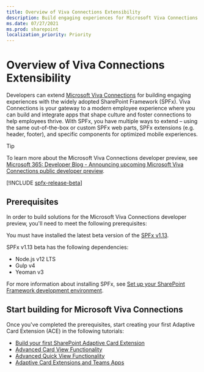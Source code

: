 ```yaml
---
title: Overview of Viva Connections Extensibility
description: Build engaging experiences for Microsoft Viva Connections with the SharePoint Framework.
ms.date: 07/27/2021
ms.prod: sharepoint
localization_priority: Priority
---
```

# Overview of Viva Connections Extensibility

Developers can extend [Microsoft Viva Connections](https://www.microsoft.com/microsoft-viva) for building engaging experiences with the widely adopted SharePoint Framework (SPFx). Viva Connections is your gateway to a modern employee experience where you can build and integrate apps that shape culture and foster connections to help employees thrive. With SPFx, you have multiple ways to extend – using the same out-of-the-box or custom SPFx web parts, SPFx extensions (e.g. header, footer), and specific components for optimized mobile experiences.

> [!TIP]
> To learn more about the Microsoft Viva Connections developer preview, see [Microsoft 365: Developer Blog - Announcing upcoming Microsoft Viva Connections public developer preview](https://developer.microsoft.com/microsoft-365/blogs/announcing-upcoming-microsoft-viva-connections-public-developer-preview/).

[!INCLUDE [spfx-release-beta](../../../includes/snippets/spfx-release-beta.md)]

## Prerequisites

In order to build solutions for the Microsoft Viva Connections developer preview, you'll need to meet the following prerequisites:

You must have installed the latest beta version of the [SPFx v1.13](../release-1.13.md).

SPFx v1.13 beta has the following dependencies:

- Node.js v12 LTS
- Gulp v4
- Yeoman v3

For more information about installing SPFx, see [Set up your SharePoint Framework development environment](../set-up-your-development-environment.md).

## Start building for Microsoft Viva Connections

Once you've completed the prerequisites, start creating your first Adaptive Card Extension (ACE) in the following tutorials:

- [Build your first SharePoint Adaptive Card Extension](get-started/build-first-sharepoint-adaptive-card-extension.md)
- [Advanced Card View Functionality](get-started/advanced-card-view-functionality.md)
- [Advanced Quick View Functionality](get-started/advanced-quick-view-functionality.md)
- [Adaptive Card Extensions and Teams Apps](get-started/adaptive-card-extensions-and-teams.md)
